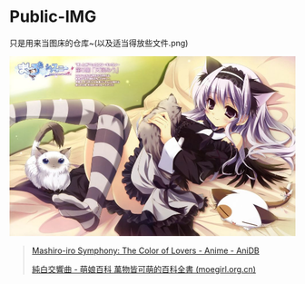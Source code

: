 # Public-IMG

只是用来当图床的仓库~(以及适当得放些文件.png)

![](https://raw.githubusercontent.com/ChocolaVanilla0305/Public-IMG/main/Others/105790385p12.jpg)

> [Mashiro-iro Symphony: The Color of Lovers - Anime - AniDB](https://anidb.net/anime/8319)
>
> [純白交響曲 - 萌娘百科 萬物皆可萌的百科全書 (moegirl.org.cn)](https://zh.moegirl.org.cn/纯白交响曲)